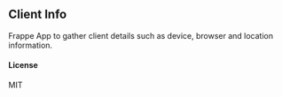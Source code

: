 ## Client Info

Frappe App to gather client details such as device, browser and location information.

#### License

MIT
